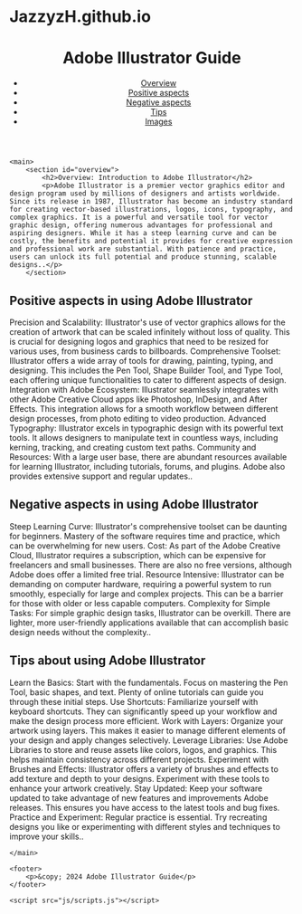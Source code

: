 # JazzyzH.github.io
<!DOCTYPE html>
<html lang="en">
<head>
    <meta charset="UTF-8">
    <meta name="viewport" content="width=device-width, initial-scale=1.0">
    <title>Adobe Illustrator Guide</title>
    <link rel="stylesheet" href="css/styles.css">
</head>
<body>
    <header>
        <h1>Adobe Illustrator Guide</h1>
        <nav>
            <ul>
                <li><a href="#overview">Overview</a></li>
                <li><a href="#positive aspects">Positive aspects</a></li>
                <li><a href="#negative aspects">Negative aspects</a></li>
                <li><a href="#tips">Tips</a></li>
                <li><a href="#images">Images</a></li>
            </ul>
        </nav>
    </header>

    <main>
        <section id="overview">
            <h2>Overview: Introduction to Adobe Illustrator</h2>
            <p>Adobe Illustrator is a premier vector graphics editor and design program used by millions of designers and artists worldwide. Since its release in 1987, Illustrator has become an industry standard for creating vector-based illustrations, logos, icons, typography, and complex graphics. It is a powerful and versatile tool for vector graphic design, offering numerous advantages for professional and aspiring designers. While it has a steep learning curve and can be costly, the benefits and potential it provides for creative expression and professional work are substantial. With patience and practice, users can unlock its full potential and produce stunning, scalable designs..</p>
        </section>

 <section id="positive aspects">
            <h2>Positive aspects in using Adobe Illustrator</h2>
            <p>Precision and Scalability: Illustrator's use of vector graphics allows for the creation of artwork that can be scaled infinitely without loss of quality. This is crucial for designing logos and graphics that need to be resized for various uses, from business cards to billboards.
Comprehensive Toolset: Illustrator offers a wide array of tools for drawing, painting, typing, and designing. This includes the Pen Tool, Shape Builder Tool, and Type Tool, each offering unique functionalities to cater to different aspects of design.
Integration with Adobe Ecosystem: Illustrator seamlessly integrates with other Adobe Creative Cloud apps like Photoshop, InDesign, and After Effects. This integration allows for a smooth workflow between different design processes, from photo editing to video production.
Advanced Typography: Illustrator excels in typographic design with its powerful text tools. It allows designers to manipulate text in countless ways, including kerning, tracking, and creating custom text paths.
Community and Resources: With a large user base, there are abundant resources available for learning Illustrator, including tutorials, forums, and plugins. Adobe also provides extensive support and regular updates..</p>
        </section>

 <section id="negative aspects">
            <h2>Negative aspects in using Adobe Illustrator</h2>
            <p>Steep Learning Curve: Illustrator's comprehensive toolset can be daunting for beginners. Mastery of the software requires time and practice, which can be overwhelming for new users.
Cost: As part of the Adobe Creative Cloud, Illustrator requires a subscription, which can be expensive for freelancers and small businesses. There are also no free versions, although Adobe does offer a limited free trial.
Resource Intensive: Illustrator can be demanding on computer hardware, requiring a powerful system to run smoothly, especially for large and complex projects. This can be a barrier for those with older or less capable computers.
Complexity for Simple Tasks: For simple graphic design tasks, Illustrator can be overkill. There are lighter, more user-friendly applications available that can accomplish basic design needs without the complexity..</p>
        </section>

 <section id="tips">
            <h2>Tips about using Adobe Illustrator</h2>
            <p>Learn the Basics: Start with the fundamentals. Focus on mastering the Pen Tool, basic shapes, and text. Plenty of online tutorials can guide you through these initial steps.
Use Shortcuts: Familiarize yourself with keyboard shortcuts. They can significantly speed up your workflow and make the design process more efficient.
Work with Layers: Organize your artwork using layers. This makes it easier to manage different elements of your design and apply changes selectively.
Leverage Libraries: Use Adobe Libraries to store and reuse assets like colors, logos, and graphics. This helps maintain consistency across different projects.
Experiment with Brushes and Effects: Illustrator offers a variety of brushes and effects to add texture and depth to your designs. Experiment with these tools to enhance your artwork creatively.
Stay Updated: Keep your software updated to take advantage of new features and improvements Adobe releases. This ensures you have access to the latest tools and bug fixes.
Practice and Experiment: Regular practice is essential. Try recreating designs you like or experimenting with different styles and techniques to improve your skills..</p>
        </section>

    </main>

    <footer>
        <p>&copy; 2024 Adobe Illustrator Guide</p>
    </footer>
    
    <script src="js/scripts.js"></script>
</body>
</html>
